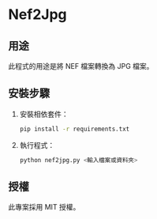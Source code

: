 # Nef2Jpg

## 用途

此程式的用途是將 NEF 檔案轉換為 JPG 檔案。

## 安裝步驟

1. 安裝相依套件：
    ```sh
    pip install -r requirements.txt
    ```

2. 執行程式：
    ```sh
    python nef2jpg.py <輸入檔案或資料夾>
    ```

## 授權

此專案採用 MIT 授權。